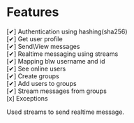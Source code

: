 # Features
[✔] Authentication using  hashing(sha256)<br />
[✔] Get user profile<br />
[✔] Send\View messages<br />
[✔] Realtime messaging using streams<br />
[✔] Mapping b\w username and id<br />
[✔] See online users<br />
[✔] Create groups<br />
[✔] Add users to groups<br />
[✔] Stream messages from groups<br />
[x] Exceptions<br />

Used streams to send realtime message.
